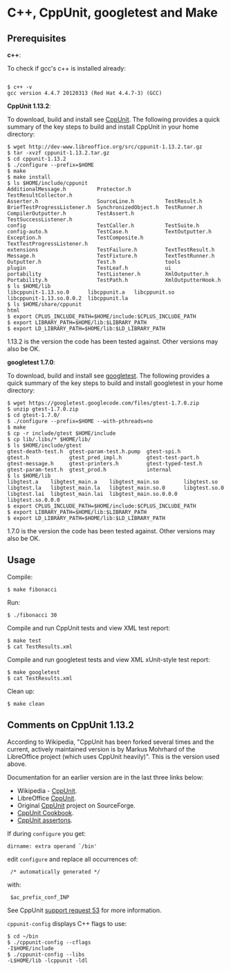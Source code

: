 C++, CppUnit, googletest and Make
=================================

Prerequisites
-------------

**c++**:

To check if gcc's c++ is installed already:

```

$ c++ -v
gcc version 4.4.7 20120313 (Red Hat 4.4.7-3) (GCC) 
```

**CppUnit 1.13.2**:

To download, build and install see [CppUnit](http://www.freedesktop.org/wiki/Software/cppunit/). The following provides a quick summary of the key steps to build and install CppUnit in your home directory:

```
$ wget http://dev-www.libreoffice.org/src/cppunit-1.13.2.tar.gz
$ tar -xvzf cppunit-1.13.2.tar.gz
$ cd cppunit-1.13.2
$ ./configure --prefix=$HOME
$ make
$ make install 
$ ls $HOME/include/cppunit
AdditionalMessage.h          Protector.h           TestResultCollector.h
Asserter.h                   SourceLine.h          TestResult.h
BriefTestProgressListener.h  SynchronizedObject.h  TestRunner.h
CompilerOutputter.h          TestAssert.h          TestSuccessListener.h
config                       TestCaller.h          TestSuite.h
config-auto.h                TestCase.h            TextOutputter.h
Exception.h                  TestComposite.h       TextTestProgressListener.h
extensions                   TestFailure.h         TextTestResult.h
Message.h                    TestFixture.h         TextTestRunner.h
Outputter.h                  Test.h                tools
plugin                       TestLeaf.h            ui
portability                  TestListener.h        XmlOutputter.h
Portability.h                TestPath.h            XmlOutputterHook.h
$ ls $HOME/lib
libcppunit-1.13.so.0      libcppunit.a   libcppunit.so
libcppunit-1.13.so.0.0.2  libcppunit.la
$ ls $HOME/share/cppunit
html
$ export CPLUS_INCLUDE_PATH=$HOME/include:$CPLUS_INCLUDE_PATH
$ export LIBRARY_PATH=$HOME/lib:$LIBRARY_PATH
$ export LD_LIBRARY_PATH=$HOME/lib:$LD_LIBRARY_PATH
```

1.13.2 is the version the code has been tested against. Other versions may also be OK.

**googletest 1.7.0**:

To download, build and install see [googletest](https://code.google.com/p/googletest/).  The following provides a quick summary of the key steps to build and install googletest in your home directory:

```
$ wget https://googletest.googlecode.com/files/gtest-1.7.0.zip
$ unzip gtest-1.7.0.zip 
$ cd gtest-1.7.0/
$ ./configure --prefix=$HOME --with-pthreads=no
$ make
$ cp -r include/gtest $HOME/include
$ cp lib/.libs/* $HOME/lib/
$ ls $HOME/include/gtest
gtest-death-test.h  gtest-param-test.h.pump  gtest-spi.h
gtest.h             gtest_pred_impl.h        gtest-test-part.h
gtest-message.h     gtest-printers.h         gtest-typed-test.h
gtest-param-test.h  gtest_prod.h             internal
$ ls $HOME/lib
libgtest.a    libgtest_main.a    libgtest_main.so        libgtest.so
libgtest.la   libgtest_main.la   libgtest_main.so.0      libgtest.so.0
libgtest.lai  libgtest_main.lai  libgtest_main.so.0.0.0  libgtest.so.0.0.0
$ export CPLUS_INCLUDE_PATH=$HOME/include:$CPLUS_INCLUDE_PATH
$ export LIBRARY_PATH=$HOME/lib:$LIBRARY_PATH
$ export LD_LIBRARY_PATH=$HOME/lib:$LD_LIBRARY_PATH
```

1.7.0 is the version the code has been tested against. Other versions may also be OK.

Usage
-----

Compile:

```
$ make fibonacci
```

Run:

```
$ ./fibonacci 30
```

Compile and run CppUnit tests and view XML test report:

```
$ make test
$ cat TestResults.xml 
```

Compile and run googletest tests and view XML xUnit-style test report:

```
$ make googletest
$ cat TestResults.xml 
```

Clean up:

```
$ make clean
```

Comments on CppUnit 1.13.2
--------------------------

According to Wikipedia, "CppUnit has been forked several times and the current, actively maintained version is by Markus Mohrhard of the LibreOffice project (which uses CppUnit heavily)". This is the version used above.

Documentation for an earlier version are in the last three links below:

* Wikipedia - [CppUnit](http://en.wikipedia.org/wiki/CppUnit).
* LibreOffice [CppUnit](http://www.freedesktop.org/wiki/Software/cppunit/).
* Original [CppUnit](http://sourceforge.net/apps/mediawiki/cppunit/index.php?title=Main_Page) project on SourceForge.
* [CppUnit Cookbook](http://cppunit.sourceforge.net/doc/1.11.6/cppunit_cookbook.html).
* [CppUnit assertons](http://cppunit.sourceforge.net/doc/1.11.6/group___assertions.html).

If during `configure` you get:

```
dirname: extra operand `/bin'
```

edit `configure` and replace all occurrences of:

```
 /* automatically generated */
```

with:

```
 $ac_prefix_conf_INP
```

See CppUnit [support request 53](http://sourceforge.net/p/cppunit/support-requests/53/) for more information.

`cppunit-config` displays C++ flags to use:

```
$ cd ~/bin
$ ./cppunit-config --cflags
-I$HOME/include
$ ./cppunit-config --libs
-L$HOME/lib -lcppunit -ldl
```
